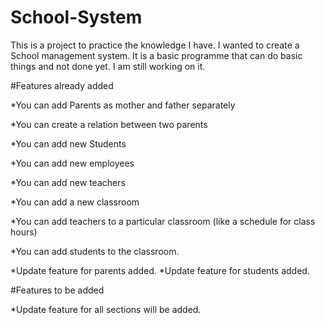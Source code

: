 # School-System

This is a project to practice the knowledge I have. I wanted to create a School management system. It is a basic programme that can do basic things and not done yet. I am still working on it. 

#Features already added

*You can add Parents as mother and father separately

*You can create a relation between two parents

*You can add new Students

*You can add new employees

*You can add new teachers

*You can add a new classroom

*You can add teachers to a particular classroom (like a schedule for class hours)

*You can add students to the classroom.

*Update feature for parents added.
*Update feature for students added.

#Features to be added

*Update feature for all sections will be added. 




